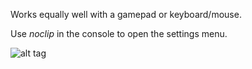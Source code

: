 Works equally well with a gamepad or keyboard/mouse.

Use *noclip* in the console to open the settings menu.

![alt tag](http://i.imgur.com/hEcUIAW.jpg)
